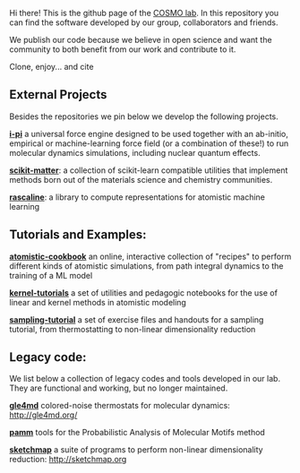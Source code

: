 Hi there! This is the github page of the [COSMO lab](https://www.epfl.ch/labs/cosmo/).
In this repository you can find the software developed by our group, collaborators and
friends.

We publish our code because we believe in open science and want the community to both
benefit from our work and contribute to it.

Clone, enjoy... and cite

## External Projects

Besides the repositories we pin below we develop the following projects.

**[i-pi](https://github.com/lab-cosmo/i-pi)** a universal force engine designed to be
	 used together with an ab-initio, empirical or machine-learning force field (or a
	 combination of these!) to run molecular dynamics simulations, including nuclear
	 quantum effects.

**[scikit-matter](https://github.com/lab-cosmo/scikit-matter)**: a collection of
	scikit-learn compatible utilities that implement methods born out of the materials
	science and chemistry communities.

**[rascaline](https://github.com/luthaf/rascaline)**: a library to
	compute representations for atomistic machine learning

## Tutorials and Examples:

**[atomistic-cookbook](https://atomistic-cookbook.org)**
        an online, interactive collection of "recipes" to perform different kinds of 
	atomistic simulations, from path integral dynamics to the training of a ML model

**[kernel-tutorials](https://github.com/lab-cosmo/kernel-tutorials)** a set of utilities
	and pedagogic notebooks for the use of linear and kernel methods in atomistic
	modeling

**[sampling-tutorial](https://github.com/lab-cosmo/sampling-tutorial)** a set of
	exercise files and handouts for a sampling tutorial, from thermostatting to
	non-linear dimensionality reduction

## Legacy code:

We list below a collection of legacy codes and tools developed in our lab. They are
functional and working, but no longer maintained.

**[gle4md](https://github.com/lab-cosmo/gle4md)** colored-noise thermostats for
	molecular dynamics: http://gle4md.org/

**[pamm](https://github.com/lab-cosmo/pamm)** tools for the Probabilistic Analysis of
	Molecular Motifs method

**[sketchmap](https://github.com/lab-cosmo/sketchmap)** a suite of programs to perform
	non-linear dimensionality reduction: http://sketchmap.org
